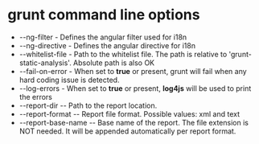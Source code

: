 # grunt command line options

  -  --ng-filter - Defines the angular filter used for i18n
  -  --ng-directive - Defines the angular directive for i18n
  -  --whitelist-file - Path to the whitelist file. The path is relative to 'grunt-static-analysis'. Absolute path is also OK
  -  --fail-on-error - When set to **true** or present, grunt will fail when any hard coding issue is detected.
  -  --log-errors - When set to **true** or present, **log4js** will be used to print the errors
  -  --report-dir -- Path to the report location.
  -  --report-format -- Report file format. Possible values: xml and text
  -  --report-base-name -- Base name of the report. The file extension is NOT needed. It will be appended automatically per report format. 
